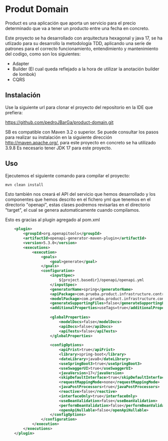 # Produt Domain

Product es  una aplicación que aporta un servicio para el precio determinado que va a tener un producto entre una fecha en concreto.

Este proyecto se ha desarrollado con arquitectura hexagonal y java 17, se ha utlizado para su desarrollo la metodología TDD, aplicando una seríe de patrones para el correcto funcionamiento, entendimiento y mantenimiento del codigo, como son los siguientes:

- Adapter
- Builder (El cual queda reflejado a la hora de utilizar la anotación builder de lombok)
- CQRS 

## Instalación

Use la siguiente url para clonar el proyecto del repositorio en la IDE que prefiera:

https://github.com/pedroJBarGa/product-domain.git

SB es compatible con Maven 3.2 o superior. Se puede consultar los pasos para realizar su instalación en la siguiente dirección http://maven.apache.org/, para este proyecto en concreto se ha utilizado 3.9.8
Es necesario tener  JDK 17 para este proyecto.

## Uso

Ejecutemos el siguiente comando para compilar el proyecto:

```cmd
mvn clean install
```

Esto también nos creará el API del servicio que hemos desarrollado y los componentes que hemos descrito en el fichero yml que tenemos en el directorio "openapi", estas clases podremos revisarlas en el directorio "target", el cual se genera automaticamente cuando compilamos.

Esto es gracias al plugin agregado al pom.xml

```xml
    <plugin>
        <groupId>org.openapitools</groupId>
        <artifactId>openapi-generator-maven-plugin</artifactId>
        <version>5.3.0</version>
        <executions>
            <execution>
                <goals>
                    <goal>generate</goal>
                </goals>
                <configuration>
                    <inputSpec>
                        ${project.basedir}/openapi/openapi.yml
                    </inputSpec>
                    <generatorName>spring</generatorName>
                    <apiPackage>com.prueba.product.infrastructure.controllers.rest</apiPackage>
                    <modelPackage>com.prueba.product.infrastructure.controllers.rest.model</modelPackage>
                    <generateSupportingFiles>false</generateSupportingFiles>
                    <additionalProperties>useTags=true</additionalProperties>
    
                    <globalProperties>
                        <modelDocs>false</modelDocs>
                        <apiDocs>false</apiDocs>
                        <apiTests>false</apiTests>
                    </globalProperties>
    
                    <configOptions>
                        <apiFrist>true</apiFrist>
                        <library>spring-boot</library>
                        <dateLibrary>java8</dateLibrary>
                        <useSpringBoot3>true</useSpringBoot3>
                        <useSwaggerUI>true</useSwaggerUI>
                        <javaVersion>17</javaVersion>
                        <skipDefaultInterface>true</skipDefaultInterface>
                        <requestMappingMode>none</requestMappingMode>
                        <javaPostProcessors>true</javaPostProcessors>
                        <reactive>false</reactive>
                        <interfaceOnly>true</interfaceOnly>
                        <useBeanValidation>false</useBeanValidation>
                        <performBeanValidation>false</performBeanValidation>
                        <openApiNullable>false</openApiNullable>
                    </configOptions>
                </configuration>
            </execution>
        </executions>
    </plugin>
```
